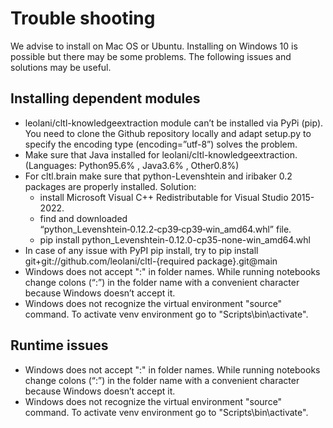 # Trouble shooting

We advise to install on Mac OS or Ubuntu. Installing on Windows 10 is possible but there may be some problems.
The following issues and solutions may be useful.

## Installing dependent modules

<ul>
<li> leolani/cltl-knowledgeextraction module can’t be installed via PyPi (pip). 
You need to clone the Github repository locally and adapt setup.py to specify the encoding type (encoding=”utf-8”) solves the problem.
<li> Make sure that Java installed for leolani/cltl-knowledgeextraction. (Languages: Python95.6% , Java3.6% , Other0.8%)
<li> For cltl.brain make sure that python-Levenshtein and iribaker 0.2 packages are properly installed. Solution:
<ul>
<li> install Microsoft Visual C++ Redistributable for Visual Studio 2015-2022. 
<li> find and downloaded “python_Levenshtein‑0.12.2‑cp39‑cp39‑win_amd64.whl” file. 
<li> pip install python_Levenshtein-0.12.0-cp35-none-win_amd64.whl
</ul>
<li> In case of any issue with PyPI pip install, try to pip install git+git://github.com/leolani/cltl-{required package}.git@main
<li> Windows does not accept ":" in folder names. While running notebooks change colons (“:”) in the folder name with a convenient character because Windows doesn’t accept it. 
<li> Windows does not recognize the virtual environment "source" command. To activate venv environment go to "Scripts\bin\activate".
</ul>

## Runtime issues

<ul>
<li> Windows does not accept ":" in folder names. While running notebooks change colons (“:”) in the folder name with a convenient character because Windows doesn’t accept it. 
<li> Windows does not recognize the virtual environment "source" command. To activate venv environment go to "Scripts\bin\activate".
</ul>
